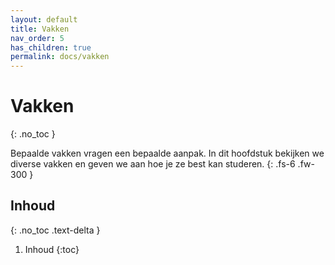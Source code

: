 ```yaml
---
layout: default
title: Vakken
nav_order: 5
has_children: true
permalink: docs/vakken
---
```


# Vakken
{: .no_toc }

Bepaalde vakken vragen een bepaalde aanpak. In dit hoofdstuk bekijken we diverse vakken en geven we aan hoe je ze best kan studeren.
{: .fs-6 .fw-300 }

## Inhoud
{: .no_toc .text-delta }

1. Inhoud
{:toc}
